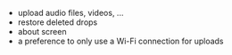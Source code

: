 * upload audio files, videos, ...
* restore deleted drops
* about screen
* a preference to only use a Wi-Fi connection for uploads
